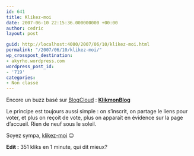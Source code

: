 ```yaml
---
id: 641
title: Klikez-moi
date: 2007-06-10 22:15:36.000000000 +00:00
author: cedric
layout: post

guid: http://localhost:4000/2007/06/10/klikez-moi.html
permalink: "/2007/06/10/klikez-moi/"
wp_crosspost_destination:
- akyrho.wordpress.com
wordpress_post_id:
- '719'
categories:
- Non classé
---
```

Encore un buzz basé sur [BlogCloud](http://blogcloud.bleebot.com/) : [**KlikmonBlog**](http://klikmonblog.rsscloud.net/)

Le principe est toujours aussi simple : on s’inscrit, on partage le liens pour voter, et plus on reçoit de vote, plus on apparaît en évidence sur la page d’accueil. Rien de neuf sous le soleil.

Soyez sympa, [klikez-moi](http://klikmonblog.rsscloud.net/blog/71) 😉

**Edit :** 351 kliks en 1 minute, qui dit mieux?